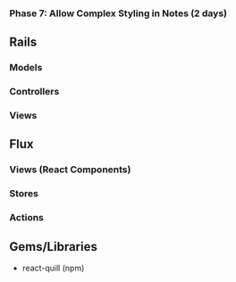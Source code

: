 ### Phase 7: Allow Complex Styling in Notes (2 days)

## Rails
### Models

### Controllers

### Views

## Flux
### Views (React Components)

### Stores

### Actions

## Gems/Libraries
* react-quill (npm)
